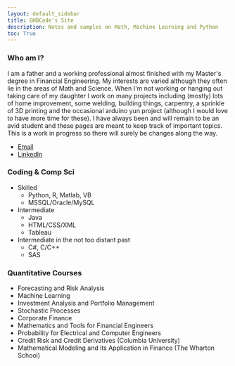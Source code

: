 ```yaml
---
layout: default_sidebar
title: GHBCode's Site
description: Notes and samples on Math, Machine Learning and Python
toc: True
---
```


### Who am I? 
I am a father and a working professional almost finished with my Master's degree in Financial Engineering. My interests are varied although they often lie in the areas of Math and Science. When I'm not working or hanging out taking care of my daughter I work on many projects including (mostly) lots of home improvement, some welding, building things, carpentry, a sprinkle of 3D printing and the occasional arduino yun project (although I would love to have more time for these). I have always been and will remain to be an avid student and these pages are meant to keep track of important topics. This is a work in progress so there will surely be changes along the way.

* [Email](mailto:ghbcode@gmail.com)
* [LinkedIn](https://www.linkedin.com/in/gonzalobricenosf)

### Coding & Comp Sci
* Skilled
  * Python, R, Matlab, VB
  * MSSQL/Oracle/MySQL
* Intermediate
  * Java
  * HTML/CSS/XML
  * Tableau
* Intermediate in the not too distant past
  * C#, C/C++
  * SAS

### Quantitative Courses
* Forecasting and Risk Analysis
* Machine Learning
* Investment Analysis and Portfolio Management
* Stochastic Processes
* Corporate Finance
* Mathematics and Tools for Financial Engineers
* Probability for Electrical and Computer Engineers
* Credit Risk and Credit Derivatives (Columbia University)
* Mathematical Modeling and its Application in Finance (The Wharton School)
